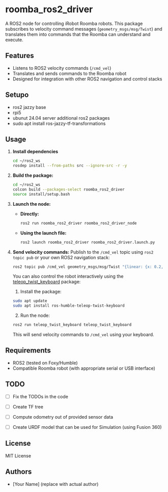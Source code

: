 # roomba_ros2_driver

A ROS2 node for controlling iRobot Roomba robots. This package subscribes to velocity command messages (`geometry_msgs/msg/Twist`) and translates them into commands that the Roomba can understand and execute.

## Features

- Listens to ROS2 velocity commands (`/cmd_vel`)
- Translates and sends commands to the Roomba robot
- Designed for integration with other ROS2 navigation and control stacks

## Setupo
- ros2 jazzy base
- rpi5
- ubunut 24.04 server
additional ros2 packages
-  sudo apt install ros-jazzy-tf-transformations

## Usage

1. **Install dependencies**
   ```bash
   cd ~/ros2_ws
   rosdep install --from-paths src --ignore-src -r -y
   ```

2. **Build the package:**
   ```bash
   cd ~/ros2_ws
   colcon build --packages-select roomba_ros2_driver
   source install/setup.bash
   ```

3. **Launch the node:**

   - **Directly:**
     ```bash
     ros2 run roomba_ros2_driver roomba_ros2_driver_node
     ```

   - **Using the launch file:**
     ```bash
     ros2 launch roomba_ros2_driver roomba_ros2_driver.launch.py
     ```

4. **Send velocity commands:**
   Publish to the `/cmd_vel` topic using `ros2 topic pub` or your own ROS2 navigation stack:
   ```bash
   ros2 topic pub /cmd_vel geometry_msgs/msg/Twist "{linear: {x: 0.2, y: 0.0, z: 0.0}, angular: {x: 0.0, y: 0.0, z: 0.5}}"
   ```

   You can also control the robot interactively using the [teleop_twist_keyboard](https://github.com/ros2/teleop_twist_keyboard) package:
      1. Install the package:
      ```bash
      sudo apt update
      sudo apt install ros-humble-teleop-twist-keyboard
      ```
      2. Run the node:
      ```bash
      ros2 run teleop_twist_keyboard teleop_twist_keyboard
      ```
   This will send velocity commands to `/cmd_vel` using your keyboard.

## Requirements

- ROS2 (tested on Foxy/Humble)
- Compatible Roomba robot (with appropriate serial or USB interface)

## TODO

- [ ] Fix the TODOs in the code
- [ ] Create TF tree
- [ ] Compute odometry out of provided sensor data
- [ ] Create URDF model that can be used for Simulation (using Fusion 360)


## License

MIT License

## Authors

- [Your Name] (replace with actual author)
